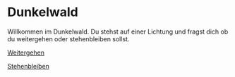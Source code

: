 # Dunkelwald

Willkommen im Dunkelwald.
Du stehst auf einer Lichtung und fragst dich ob du weitergehen oder stehenbleiben sollst.

[Weitergehen](weitergehen.md)

[Stehenbleiben](stehenblieben.md)
